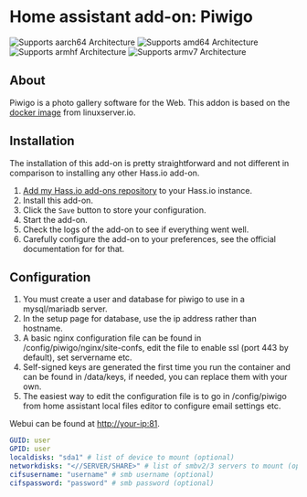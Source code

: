# Home assistant add-on: Piwigo
![Supports aarch64 Architecture][aarch64-shield] ![Supports amd64 Architecture][amd64-shield] ![Supports armhf Architecture][armhf-shield] ![Supports armv7 Architecture][armv7-shield]

## About

Piwigo is a photo gallery software for the Web. 
This addon is based on the [docker image](https://github.com/linuxserver/piwigo) from linuxserver.io.

## Installation

The installation of this add-on is pretty straightforward and not different in
comparison to installing any other Hass.io add-on.

1. [Add my Hass.io add-ons repository][repository] to your Hass.io instance.
1. Install this add-on.
1. Click the `Save` button to store your configuration.
1. Start the add-on.
1. Check the logs of the add-on to see if everything went well.
1. Carefully configure the add-on to your preferences, see the official documentation for for that.

## Configuration

1. You must create a user and database for piwigo to use in a mysql/mariadb server.
1. In the setup page for database, use the ip address rather than hostname.
1. A basic nginx configuration file can be found in /config/piwigo/nginx/site-confs, edit the file to enable ssl (port 443 by default), set servername etc.
1. Self-signed keys are generated the first time you run the container and can be found in /data/keys, if needed, you can replace them with your own.
1. The easiest way to edit the configuration file is to go in /config/piwigo from home assistant local files editor to configure email settings etc.

Webui can be found at <http://your-ip:81>. 

```yaml
GUID: user
GPID: user
localdisks: "sda1" # list of device to mount (optional)
networkdisks: "<//SERVER/SHARE>" # list of smbv2/3 servers to mount (optional)
cifsusername: "username" # smb username (optional)
cifspassword: "password" # smb password (optional)
```
[repository]: https://github.com/alexbelgium/hassio-addons
[aarch64-shield]: https://img.shields.io/badge/aarch64-yes-green.svg
[amd64-shield]: https://img.shields.io/badge/amd64-yes-green.svg
[armhf-shield]: https://img.shields.io/badge/armhf-yes-green.svg
[armv7-shield]: https://img.shields.io/badge/armv7-yes-green.svg
